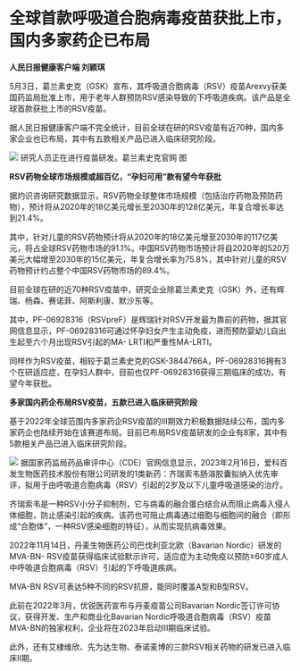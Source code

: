 # 全球首款呼吸道合胞病毒疫苗获批上市，国内多家药企已布局

**人民日报健康客户端 刘颖琪**

5月3日，葛兰素史克（GSK）宣布，其呼吸道合胞病毒（RSV）疫苗Arexvy获美国药监局批准上市，用于老年人群预防RSV感染导致的下呼吸道疾病。该产品是全球首款获批上市的RSV疫苗。

据人民日报健康客户端不完全统计，目前全球在研的RSV疫苗有近70种，国内多家企业也已布局，其中有五款相关产品已进入临床研究阶段。

![](https://inews.gtimg.com/om_bt/OMVNuoWdcaoseiBONgjKbKhWFJdB0bsiR2Oa72YtVN9mwAA/1000)
研究人员正在进行疫苗研发。葛兰素史克官网 图

**RSV药物全球市场规模或超百亿，“孕妇可用”款有望今年获批**

据灼识咨询研究数据显示，RSV药物全球整体市场规模（包括治疗药物及预防药物），预计将从2020年的18亿美元增长至2030年的128亿美元，年复合增长率达到21.4%。

其中，针对儿童的RSV药物预计将从2020年的18亿美元增至2030年的117亿美元，将占全球RSV药物市场的91.1%。中国RSV药物市场预计将自2020年的520万美元大幅增至2030年的15亿美元，年复合增长率为75.8%，其中针对儿童的RSV药物预计约占整个中国RSV药物市场的89.4%。

目前全球在研的近70种RSV疫苗中，研究企业除葛兰素史克（GSK）外，还有辉瑞、杨森、赛诺菲、阿斯利康、默沙东等。

其中，PF-06928316（RSVpreF）是辉瑞针对RSV开发最为靠前的药物，据其官网信息显示，PF-06928316可通过怀孕妇女产生主动免疫，进而预防婴幼儿自出生起至六个月出现RSV引起的MA-
LRTI和严重性MA-LRTI。

同样作为RSV疫苗，相较于葛兰素史克的GSK-3844766A，PF-06928316拥有3个在研适应症，在孕妇人群中，目前也仅PF-06928316获得三期临床的成功，有望今年获批。

**多家国内药企布局RSV疫苗，五款已进入临床研究阶段**

基于2022年全球范围内多家药企RSV疫苗的III期效力积极数据陆续公布，国内多家药企也陆续开始在该赛道布局。目前已布局RSV疫苗研发的企业有8家，其中有5款相关产品已进入临床研究阶段。

![](https://inews.gtimg.com/om_bt/O9a6cxJu3zsi2YuCgKdNq0SdJHHjHMKNZDvXwQlFKLFcIAA/1000)
据国家药监局药品审评中心（CDE）官网信息显示，2023年2月16日，爱科百发生物医药技术股份有限公司研发的1类新药：齐瑞索韦肠溶胶囊拟纳入优先审评，拟用于由呼吸道合胞病毒（RSV）引起的2岁及以下儿童呼吸道感染的治疗。

齐瑞索韦是一种RSV小分子抑制剂，它与病毒的融合蛋白结合从而阻止病毒入侵人体细胞，防止感染引起的疾病。该药也可阻止病毒通过细胞与细胞间的融合（即形成“合胞体”，一种RSV感染细胞的特征），从而实现抗病毒效果。

2022年11月14日，丹麦生物医药公司巴伐利亚北欧（Bavarian Nordic）研发的MVA-BN-
RSV疫苗获得临床试验默示许可，适应症为主动免疫以预防≥60岁成人中呼吸道合胞病毒（RSV）引起的下呼吸道疾病。

MVA-BN RSV可表达5种不同的RSV抗原，能同时覆盖A型和B型RSV。

此前在2022年3月，优锐医药宣布与丹麦疫苗公司Bavarian Nordic签订许可协议，获得开发、生产和商业化Bavarian
Nordic呼吸道合胞病毒（RSV）疫苗MVA-BN的独家权利，企业将在2023年启动III期临床试验。

此外，还有艾棣维欣、先为达生物、泰诺麦博的三款RSV相关药物的研发已进入临床II期。


